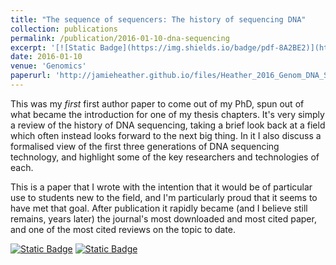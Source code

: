 ```yaml
---
title: "The sequence of sequencers: The history of sequencing DNA"
collection: publications
permalink: /publication/2016-01-10-dna-sequencing
excerpt: '[![Static Badge](https://img.shields.io/badge/pdf-8A2BE2)](http://jamieheather.github.io/files/Heather_2016_Genom_DNA_Sequencers.pdf) [![Static Badge](https://img.shields.io/badge/doi-purple)](https://dx.doi.org/10.1016/j.ygeno.2015.11.003) DNA sequencing technology review.'
date: 2016-01-10
venue: 'Genomics'
paperurl: 'http://jamieheather.github.io/files/Heather_2016_Genom_DNA_Sequencers.pdf'
---
```

This was my *first* first author paper to come out of my PhD, spun out of what became the introduction for one of my thesis chapters. It's very simply a review of the history of DNA sequencing, taking a brief look back at a field which often instead looks forward to the next big thing. In it I also discuss a formalised view of the first three generations of DNA sequencing technology, and highlight some of the key researchers and technologies of each.


This is a paper that I wrote with the intention that it would be of particular use to students new to the field, and I'm particularly proud that it seems to have met that goal. After publication it rapidly became (and I believe still remains, years later) the journal's most downloaded and most cited paper, and one of the most cited reviews on the topic to date.



[![Static Badge](https://img.shields.io/badge/pdf-8A2BE2)](http://jamieheather.github.io/files/Heather_2016_Genom_DNA_Sequencers.pdf) [![Static Badge](https://img.shields.io/badge/doi-purple)](https://dx.doi.org/10.1016/j.ygeno.2015.11.003) 